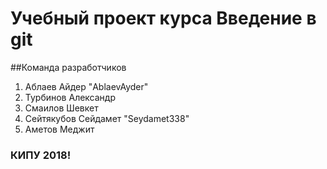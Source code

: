 # Учебный проект курса Введение в git

##Команда разработчиков
1. Аблаев Айдер "AblaevAyder"
2. Турбинов Александр
3. Смаилов Шевкет
4. Cейтякубов Сейдамет "Seydamet338"
5. Аметов Меджит
### КИПУ 2018!
